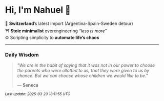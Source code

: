 # Hi, I'm Nahuel :tiger:

📍 **Switzerland**’s latest import (Argentina-Spain-Sweden detour)  
⛩️ **Stoic minimalist** overengineering *“less is more”*  
⚙️ Scripting simplicity to **automate life’s chaos**

---

### Daily Wisdom
> _"We are in the habit of saying that it was not in our power to choose the parents who were allotted to us, that they were given to us by chance. But we can choose whose children we would like to be."_  
>
> — **Seneca**

<sub>*Last update: 2025-03-20 18:11:55 UTC*</sub>

